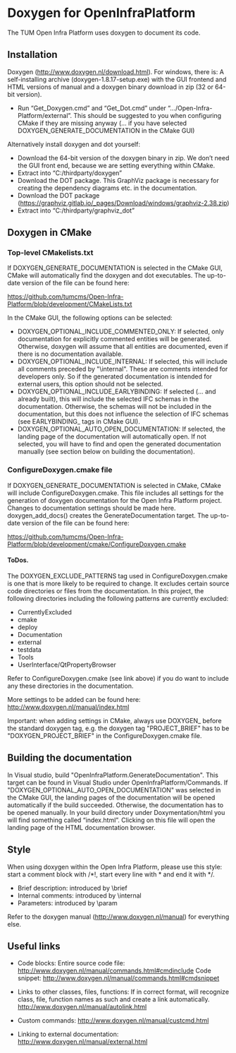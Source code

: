 # Doxygen for OpenInfraPlatform 
The TUM Open Infra Platform uses doxygen to document its code.

## Installation
Doxygen (http://www.doxygen.nl/download.html). For windows, there is:
A self-installing archive (doxygen-1.8.17-setup.exe) with the GUI frontend and HTML versions of manual and a doxygen binary download in zip (32 or 64-bit version).

- Run “Get_Doxygen.cmd” and “Get_Dot.cmd” under “.../Open-Infra-Platform/external”. This should be suggested to you when configuring CMake if they are missing anyway (... if you have selected DOXYGEN_GENERATE_DOCUMENTATION in the CMake GUI) 

Alternatively install doxygen and dot yourself:
- Download the 64-bit version of the doxygen binary in zip. We don’t need the GUI front end, because we are setting everything within CMake. 
- Extract into “C:/thirdparty/doxygen”
- Download the DOT package. This GraphViz package is necessary for creating the dependency diagrams etc. in the documentation. 
- Download the DOT package (https://graphviz.gitlab.io/_pages/Download/windows/graphviz-2.38.zip)
- Extract into “C:/thirdparty/graphviz_dot”

## Doxygen in CMake

### Top-level CMakelists.txt
If DOXYGEN_GENERATE_DOCUMENTATION is selected in the CMake GUI, CMake will automatically find the doxygen and dot executables. The up-to-date version of the file can be found here:

https://github.com/tumcms/Open-Infra-Platform/blob/development/CMakeLists.txt

In the CMake GUI, the following options can be selected:
- DOXYGEN_OPTIONAL_INCLUDE_COMMENTED_ONLY: If selected, only documentation for explicitly commented entities will be generated. Otherwise, doxygen will assume that all entities are documented, even if there is no documentation available. 
- DOXYGEN_OPTIONAL_INCLUDE_INTERNAL: If selected, this will include all comments preceded by "\internal". These are comments intended for developers only. So if the generated documentation is intended for external users, this option should not be selected.
- DOXYGEN_OPTIONAL_INCLUDE_EARLYBINDING: If selected (... and already built), this will include the selected IFC schemas in the documentation. Otherwise, the schemas will not be included in the documentation, but this does not influence the selection of IFC schemas (see EARLYBINDING_ tags in CMake GUI).
- DOXYGEN_OPTIONAL_AUTO_OPEN_DOCUMENTATION: If selected, the landing page of the documentation will automatically open. If not selected, you will have to find and open the generated documentation manually (see section below on building the documentation). 

### ConfigureDoxygen.cmake file
If DOXYGEN_GENERATE_DOCUMENTATION is selected in CMake, CMake will include ConfigureDoxygen.cmake. This file includes all settings for the generation of doxygen documentation for the Open Infra Platform project. Changes to documentation settings should be made here. doxygen_add_docs() creates the GenerateDocumentation target. The up-to-date version of the file can be found here:

https://github.com/tumcms/Open-Infra-Platform/blob/development/cmake/ConfigureDoxygen.cmake

#### ToDos.
The DOXYGEN_EXCLUDE_PATTERNS tag used in ConfigureDoxygen.cmake is one that is more likely to be required to change.
It excludes certain source code directories or files from the documentation. In this project, the following directories including the following patterns are currently excluded:
- CurrentlyExcluded
- cmake
- deploy
- Documentation
- external
- testdata
- Tools
- UserInterface/QtPropertyBrowser

Refer to ConfigureDoxygen.cmake (see link above) if you do want to include any these directories in the documentation. 

More settings to be added can be found here:
http://www.doxygen.nl/manual/index.html

Important: when adding settings in CMake, always use DOXYGEN_ before the standard doxygen tag, e.g. the doxygen tag "PROJECT_BRIEF" has to be "DOXYGEN_PROJECT_BRIEF" in the ConfigureDoxygen.cmake file.

## Building the documentation
In Visual studio, build "OpenInfraPlatform.GenerateDocumentation". This target can be found in Visual Studio under OpenInfraPlatform/Commands.
If "DOXYGEN_OPTIONAL_AUTO_OPEN_DOCUMENTATION" was selected in the CMake GUI, the landing pages of the documentation will be opened automatically if the build succeeded.
Otherwise, the documentation has to be opened manually. In your build directory under Doxymentation/html you will find something called “index.html”. Clicking on this file will open the landing page of the HTML documentation browser. 

## Style 
When using doxygen within the Open Infra Platform, please use this style: start a comment block with /*!, start every line with * and end it with */.

- Brief description: introduced by \brief 
- Internal comments: introduced by \internal
- Parameters: introduced by \param

Refer to the doxygen manual (http://www.doxygen.nl/manual) for everything else.

## Useful links

- Code blocks:
Entire source code file: http://www.doxygen.nl/manual/commands.html#cmdinclude 
Code snippet: http://www.doxygen.nl/manual/commands.html#cmdsnippet 

- Links to other classes, files, functions:
If in correct format, will recognize class, file, function names as such and create a link automatically. 
http://www.doxygen.nl/manual/autolink.html

- Custom commands:
http://www.doxygen.nl/manual/custcmd.html

- Linking to external documentation:
http://www.doxygen.nl/manual/external.html


